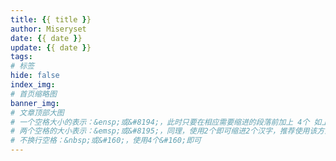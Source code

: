 ```yaml
---
title: {{ title }}
author: Miseryset
date: {{ date }}
update: {{ date }}
tags:
# 标签
hide: false
index_img:
# 首页缩略图
banner_img:
# 文章顶部大图
# 一个空格大小的表示：&ensp;或&#8194;，此时只要在相应需要缩进的段落前加上 4个 如上的标记即可，注意要带上分号。
# 两个空格的大小表示：&emsp;或&#8195;，同理，使用2个即可缩进2个汉字，推荐使用该方式。
# 不换行空格：&nbsp;或&#160;，使用4个&#160;即可
---
```

&emsp;&emsp;